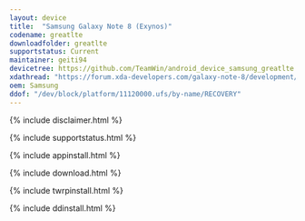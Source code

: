 ```yaml
---
layout: device
title:  "Samsung Galaxy Note 8 (Exynos)"
codename: greatlte
downloadfolder: greatlte
supportstatus: Current
maintainer: geiti94
devicetree: https://github.com/TeamWin/android_device_samsung_greatlte
xdathread: "https://forum.xda-developers.com/galaxy-note-8/development/recovery-twrp-galaxy-note-8-exynos-t3674036"
oem: Samsung
ddof: "/dev/block/platform/11120000.ufs/by-name/RECOVERY"
---
```


{% include disclaimer.html %}

{% include supportstatus.html %}

{% include appinstall.html %}

{% include download.html %}

{% include twrpinstall.html %}

{% include ddinstall.html %}
